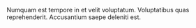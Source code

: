 Numquam est tempore in et velit voluptatum. Voluptatibus quas reprehenderit. Accusantium saepe deleniti est.